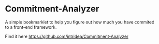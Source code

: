 Commitment-Analyzer
===================

A simple bookmarklet to help you figure out how much you have commited to a front-end framework.

Find it here https://github.com/intridea/Commitment-Analyzer
